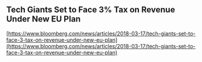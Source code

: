 ## Tech Giants Set to Face 3% Tax on Revenue Under New EU Plan
  
  [https://www.bloomberg.com/news/articles/2018-03-17/tech-giants-set-to-face-3-tax-on-revenue-under-new-eu-plan](https://www.bloomberg.com/news/articles/2018-03-17/tech-giants-set-to-face-3-tax-on-revenue-under-new-eu-plan)